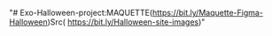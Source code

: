 "# Exo-Halloween-project:MAQUETTE(https://bit.ly/Maquette-Figma-Halloween)Src( https://bit.ly/Halloween-site-images)" 
